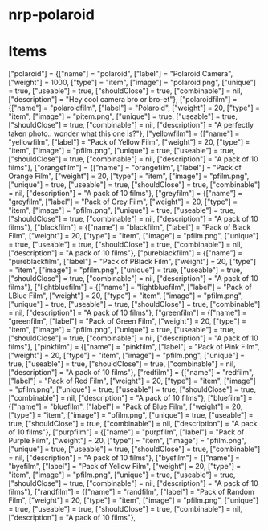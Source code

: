 # nrp-polaroid



# Items

["polaroid"] 		 	 		= {["name"] = "polaroid", 						["label"] = "Polaroid Camera", 			["weight"] = 1000, 	["type"] = "item", 			["image"] = "polaroid png", 				["unique"] = true, 		["useable"] = true, 		["shouldClose"] = true,    ["combinable"] = nil,   ["description"] = "Hey cool camera bro or bro-et"},
["polaroidfilm"] 			 	= {["name"] = "polaroidfilm", 			 	  	["label"] = "Polaroid", 				["weight"] = 20, 	["type"] = "item", 			["image"] = "pitem.png", 				["unique"] = true, 		["useable"] = true, 		["shouldClose"] = true,    ["combinable"] = nil,   ["description"] = "A perfectly taken photo.. wonder what this one is?"},
["yellowfilm"] 			 		= {["name"] = "yellowfilm", 					["label"] = "Pack of Yellow Film", 		["weight"] = 20, 	["type"] = "item", 			["image"] = "pfilm.png", 				["unique"] = true, 		["useable"] = true, 		["shouldClose"] = true,    ["combinable"] = nil,   ["description"] = "A pack of 10 films"},
["orangefilm"] 			 		= {["name"] = "orangefilm", 					["label"] = "Pack of Orange Film", 		["weight"] = 20, 	["type"] = "item", 			["image"] = "pfilm.png", 				["unique"] = true, 		["useable"] = true, 		["shouldClose"] = true,    ["combinable"] = nil,   ["description"] = "A pack of 10 films"},
["greyfilm"] 			 		= {["name"] = "greyfilm", 						["label"] = "Pack of Grey Film", 		["weight"] = 20, 	["type"] = "item", 			["image"] = "pfilm.png", 				["unique"] = true, 		["useable"] = true, 		["shouldClose"] = true,    ["combinable"] = nil,   ["description"] = "A pack of 10 films"},
["blackfilm"] 			 		= {["name"] = "blackfilm", 						["label"] = "Pack of Black Film", 		["weight"] = 20, 	["type"] = "item", 			["image"] = "pfilm.png", 				["unique"] = true, 		["useable"] = true, 		["shouldClose"] = true,    ["combinable"] = nil,   ["description"] = "A pack of 10 films"},
["pureblackfilm"] 			 	= {["name"] = "pureblackfilm", 					["label"] = "Pack of PBlack Film", 	["weight"] = 20, 	["type"] = "item", 			["image"] = "pfilm.png", 				["unique"] = true, 		["useable"] = true, 		["shouldClose"] = true,    ["combinable"] = nil,   ["description"] = "A pack of 10 films"},
["lightbluefilm"] 			 	= {["name"] = "lightbluefilm", 					["label"] = "Pack of LBlue Film", 	["weight"] = 20, 	["type"] = "item", 			["image"] = "pfilm.png", 				["unique"] = true, 		["useable"] = true, 		["shouldClose"] = true,    ["combinable"] = nil,   ["description"] = "A pack of 10 films"},
["greenfilm"] 			 		= {["name"] = "greenfilm", 						["label"] = "Pack of Green Film", 		["weight"] = 20, 	["type"] = "item", 			["image"] = "pfilm.png", 				["unique"] = true, 		["useable"] = true, 		["shouldClose"] = true,    ["combinable"] = nil,   ["description"] = "A pack of 10 films"},
["pinkfilm"] 			 		= {["name"] = "pinkfilm", 						["label"] = "Pack of Pink Film", 		["weight"] = 20, 	["type"] = "item", 			["image"] = "pfilm.png", 				["unique"] = true, 		["useable"] = true, 		["shouldClose"] = true,    ["combinable"] = nil,   ["description"] = "A pack of 10 films"},
["redfilm"] 			 		= {["name"] = "redfilm", 						["label"] = "Pack of Red Film", 		["weight"] = 20, 	["type"] = "item", 			["image"] = "pfilm.png", 				["unique"] = true, 		["useable"] = true, 		["shouldClose"] = true,    ["combinable"] = nil,   ["description"] = "A pack of 10 films"},
["bluefilm"] 			 		= {["name"] = "bluefilm", 						["label"] = "Pack of Blue Film", 		["weight"] = 20, 	["type"] = "item", 			["image"] = "pfilm.png", 				["unique"] = true, 		["useable"] = true, 		["shouldClose"] = true,    ["combinable"] = nil,   ["description"] = "A pack of 10 films"},
["purpfilm"] 			 		= {["name"] = "purpfilm", 						["label"] = "Pack of Purple Film", 		["weight"] = 20, 	["type"] = "item", 			["image"] = "pfilm.png", 				["unique"] = true, 		["useable"] = true, 		["shouldClose"] = true,    ["combinable"] = nil,   ["description"] = "A pack of 10 films"},
["byefilm"] 			 		= {["name"] = "byefilm", 						["label"] = "Pack of Yellow Film", 		["weight"] = 20, 	["type"] = "item", 			["image"] = "pfilm.png", 				["unique"] = true, 		["useable"] = true, 		["shouldClose"] = true,    ["combinable"] = nil,   ["description"] = "A pack of 10 films"},
["randfilm"] 			 		= {["name"] = "randfilm", 						["label"] = "Pack of Random Film", 		["weight"] = 20, 	["type"] = "item", 			["image"] = "pfilm.png", 				["unique"] = true, 		["useable"] = true, 		["shouldClose"] = true,    ["combinable"] = nil,   ["description"] = "A pack of 10 films"},